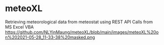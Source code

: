 # meteoXL
Retrieving meteorological data from meteostat using REST API Calls from MS Excel VBA
https://github.com/NLYinMaung/meteoXL/blob/main/images/meteoXL%20on%202021-05-28_11-33-38%20masked.png
